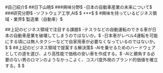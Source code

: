 #自己紹介$
##日下山暁$
###興味分野$
-日本の自動車産業の未来について$
###研究分野$
-ソフトウェア工学,AI$
$
***$
$
#興味を持っているビジネス領域・業界$
製造業（自動車）$

##上記のビジネス領域で注目する課題$
-テスラなどの自動運転のできる車が日本の自動車産業を破壊してしまうのではないか。$
-日本車がレベル4運転を可能にする頃には無人タクシーなどで自家用車が必要なくなっているのではないか。$
$
##上記のビジネス領域で提案する解決策$
-AIを乗せるためのハードウェアとしての道を選び、より高性能で価格の安い車を作成する。$
-AIと勝負する必要のない男のロマンのようなかっこよく、コスパ度外視のブランド的価値を確立する。$
$
